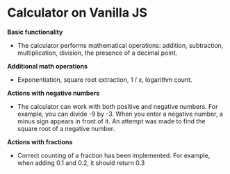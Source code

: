 # Сalculator on Vanilla JS

**Basic functionality**
  * The calculator performs mathematical operations: addition, subtraction, multiplication, division, the presence of a decimal point.

**Additional math operations**
  * Exponentiation, square root extraction, 1 / x, logarithm count.

**Actions with negative numbers**
  * The calculator can work with both positive and negative numbers. For example, you can divide -9 by -3. When you enter a negative number, a minus sign appears in front of it. An attempt was made to find the square root of a negative number.

**Actions with fractions**
  * Correct counting of a fraction has been implemented. For example, when adding 0.1 and 0.2, it should return 0.3

